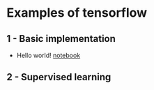 # Examples of tensorflow
## 1 - Basic implementation
+ Hello world! [notebook](https://github.com/suzyi/tensorflow/blob/master/test.ipynb)
## 2 - Supervised learning
